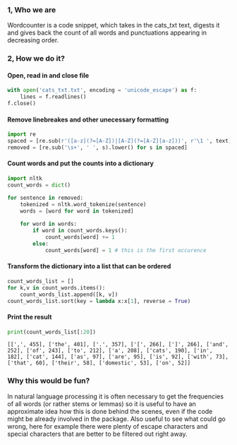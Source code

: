 ### 1, Who we are

Wordcounter is a code snippet, which takes in the cats_txt text, digests it and gives back the count of all words and punctuations appearing in decreasing order.

### 2, How we do it?

#### Open, read in and close file


```python
with open('cats_txt.txt', encoding = 'unicode_escape') as f:
    lines = f.readlines()
f.close()
```

#### Remove linebreakes and other unecessary formatting


```python
import re
spaced = [re.sub(r'([a-z](?=[A-Z])|[A-Z](?=[A-Z][a-z]))', r'\1 ', text) for text in lines]
removed = [re.sub('\s+', ' ', s).lower() for s in spaced]
```

#### Count words and put the counts into a dictionary


```python
import nltk
count_words = dict()

for sentence in removed:
    tokenized = nltk.word_tokenize(sentence)
    words = [word for word in tokenized]
    
    for word in words:
        if word in count_words.keys():                
            count_words[word] += 1                
        else:
            count_words[word] = 1 # this is the first occurence
```

#### Transform the dictionary into a list that can be ordered


```python
count_words_list = []
for k,v in count_words.items():
    count_words_list.append([k, v])
count_words_list.sort(key = lambda x:x[1], reverse = True)
```

#### Print the result


```python
print(count_words_list[:20])
```

    [[',', 455], ['the', 401], ['.', 357], ['[', 266], [']', 266], ['and', 252], ['of', 243], ['to', 212], ['a', 208], ['cats', 190], ['in', 182], ['cat', 144], ['as', 97], ['are', 95], ['is', 92], ['with', 73], ['that', 60], ['their', 58], ['domestic', 53], ['on', 52]]
    

### Why this would be fun?

In natural language processing it is often necessary to get the frequencies of all words (or rather stems or lemmas) so it is useful to have an approximate idea how this is done behind the scenes, even if the code might be already involved in the package. Also useful to see what could go wrong, here for example there were plenty of escape characters and special characters that are better to be filtered out right away.
